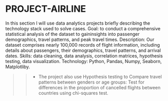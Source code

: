 # PROJECT-AIRLINE
In this section I will use data analytics projects briefly describing the technology stack used to solve cases.
Goal: to conduct a comprehensive statistical analysis of the dataset to gaininsights into passenger demographics, travel patterns, and peak travel times.
Description: Our dataset comprises nearly 100,000 records of flight information, including details about passengers, their demographics, travel patterns, and arrival dates.
  Skills: data cleaning, data analysis, correlation matrices, hypothesis testing, data visualization.
  Technology: Python, Pandas, Numpy, Seaborn, Matplotliby.
 >>- The project also use Hypothesis testing to  Compare travel patterns between genders or age groups: Test for differences
in the proportion of cancelled flights between countries using chi-squares
test.
